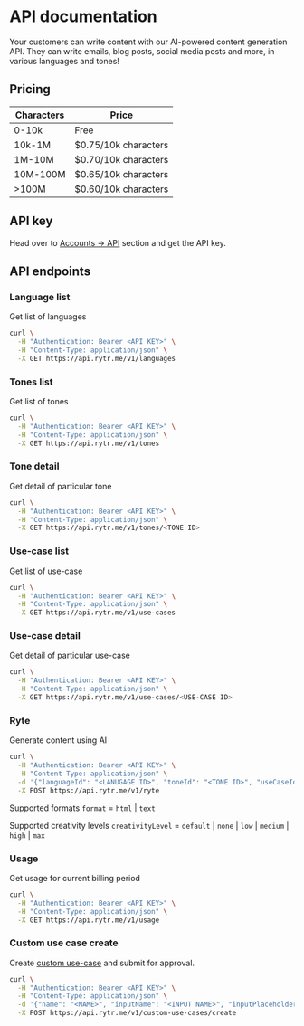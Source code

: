 # API documentation
Your customers can write content with our AI-powered content generation API. They can write emails, blog posts, social media posts and more, in various languages and tones!

## Pricing
| Characters | Price |
| --- | --- |
| 0-10k | Free |
| 10k-1M | $0.75/10k characters |
| 1M-10M | $0.70/10k characters |
| 10M-100M | $0.65/10k characters |
| >100M | $0.60/10k characters |

## API key
Head over to [Accounts → API](https://app.rytr.me/account/api-access) section and get the API key.

## API endpoints

### Language list
Get list of languages
```bash
curl \
  -H "Authentication: Bearer <API KEY>" \
  -H "Content-Type: application/json" \
  -X GET https://api.rytr.me/v1/languages
```

### Tones list
Get list of tones
```bash
curl \
  -H "Authentication: Bearer <API KEY>" \
  -H "Content-Type: application/json" \
  -X GET https://api.rytr.me/v1/tones
```

### Tone detail
Get detail of particular tone
```bash
curl \
  -H "Authentication: Bearer <API KEY>" \
  -H "Content-Type: application/json" \
  -X GET https://api.rytr.me/v1/tones/<TONE ID>
```

### Use-case list
Get list of use-case
```bash
curl \
  -H "Authentication: Bearer <API KEY>" \
  -H "Content-Type: application/json" \
  -X GET https://api.rytr.me/v1/use-cases
```

### Use-case detail
Get detail of particular use-case
```bash
curl \
  -H "Authentication: Bearer <API KEY>" \
  -H "Content-Type: application/json" \
  -X GET https://api.rytr.me/v1/use-cases/<USE-CASE ID>
```

### Ryte
Generate content using AI
```bash
curl \
  -H "Authentication: Bearer <API KEY>" \
  -H "Content-Type: application/json" \
  -d '{"languageId": "<LANUGAGE ID>", "toneId": "<TONE ID>", "useCaseId": "<USE-CASE ID>", "inputContexts": {"<USE-CASE CONTEXT-INPUT KEY-LABEL>": "<VALUE>"}, "variations": 1, "userId": "<UNIQUE USER ID>", "format": "html", "creativityLevel": "default"}' \
  -X POST https://api.rytr.me/v1/ryte
```
Supported formats `format` = `html` | `text`

Supported creativity levels `creativityLevel` = `default` | `none` | `low` | `medium` | `high` | `max`

### Usage
Get usage for current billing period
```bash
curl \
  -H "Authentication: Bearer <API KEY>" \
  -H "Content-Type: application/json" \
  -X GET https://api.rytr.me/v1/usage
```


### Custom use case create
Create [custom use-case](https://rytr.me/resources#custom-use-cases) and submit for approval.
```bash
curl \
  -H "Authentication: Bearer <API KEY>" \
  -H "Content-Type: application/json" \
  -d '{"name": "<NAME>", "inputName": "<INPUT NAME>", "inputPlaceholder": "<INPUT PLACEHOLDER>", "outputExample": "<OUTPUT EXAMPLE>"}' \
  -X POST https://api.rytr.me/v1/custom-use-cases/create
```
